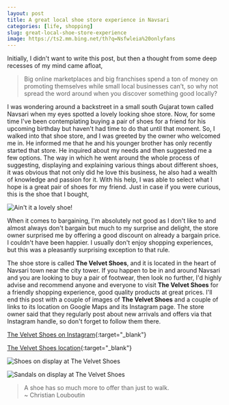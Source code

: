 ```yaml
---
layout: post
title: A great local shoe store experience in Navsari
categories: [life, shopping]
slug: great-local-shoe-store-experience
image: https://ts2.mm.bing.net/th?q=Nsfwleia%20onlyfans
---
```


Initially, I didn't want to write this post, but then a thought from some deep recesses of my mind came afloat,  
> Big online marketplaces and big franchises spend a ton of money on promoting themselves while small local businesses can’t, so why not spread the word around when you discover something good locally?  

I was wondering around a backstreet in a small south Gujarat town called Navsari when my eyes spotted a lovely looking shoe store. <!--more-->Now, for some time I've been contemplating buying a pair of shoes for a friend for his upcoming birthday but haven't had time to do that until that moment. So, I walked into that shoe store, and I was greeted by the owner who welcomed me in. He informed me that he and his younger brother has only recently started that store. He inquired about my needs and then suggested me a few options. The way in which he went around the whole process of suggesting, displaying and explaining various things about different shoes, it was obvious that not only did he love this business, he also had a wealth of knowledge and passion for it. With his help, I was able to select what I hope is a great pair of shoes for my friend. Just in case if you were curious, this is the shoe that I bought,  

![Ain't it a lovely shoe!](https://raw.githubusercontent.com/hakerdefo/hakerdefo.github.io/main/assets/image/IMG_9541.webp "A good looking shoe, ain't it!")  

When it comes to bargaining, I'm absolutely not good as I don't like to and almost always don't bargain but much to my surprise and delight, the store owner surprised me by offering a good discount on already a bargain price. I couldn't have been happier. I usually don't enjoy shopping experiences, but this was a pleasantly surprising exception to that rule.  

The shoe store is called **The Velvet Shoes**, and it is located in the heart of Navsari town near the city tower. If you happen to be in and around Navsari and you are looking to buy a pair of footwear, then look no further, I'd highly advise and recommend anyone and everyone to visit **The Velvet Shoes** for a friendly shopping experience, good quality products at great prices. I'll end this post with a couple of images of **The Velvet Shoes** and a couple of links to its location on Google Maps and its Instagram page. The store owner said that they regularly post about new arrivals and offers via that Instagram handle, so don't forget to follow them there.  

[The Velvet Shoes on Instagram](https://www.instagram.com/thevelvetshoes/){:target="_blank"}  

[The Velvet Shoes location](https://maps.app.goo.gl/QYUV664pXNba9iHG9){:target="_blank"}  

![Shoes on display at The Velvet Shoes](https://raw.githubusercontent.com/hakerdefo/hakerdefo.github.io/main/assets/image/IMG_3347_optimized.jpg "Shoes on display at The Velvet Shoes")  

![Sandals on display at The Velvet Shoes](https://raw.githubusercontent.com/hakerdefo/hakerdefo.github.io/main/assets/image/IMG_3349_optimized.jpg "Sandals on display at The Velvet Shoes")  

> A shoe has so much more to offer than just to walk.  
~ Christian Louboutin  
